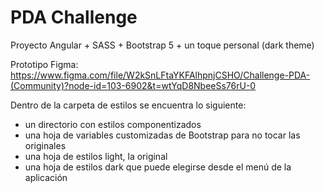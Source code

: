 # PDA Challenge

Proyecto Angular + SASS + Bootstrap 5 + un toque personal (dark theme)

Prototipo Figma: https://www.figma.com/file/W2kSnLFtaYKFAlhpnjCSHO/Challenge-PDA-(Community)?node-id=103-6902&t=wtYqD8NbeeSs76rU-0

Dentro de la carpeta de estilos se encuentra lo siguiente:

- un directorio con estilos componentizados
- una hoja de variables customizadas de Bootstrap para no tocar las originales
- una hoja de estilos light, la original
- una hoja de estilos dark que puede elegirse desde el menú de la aplicación
